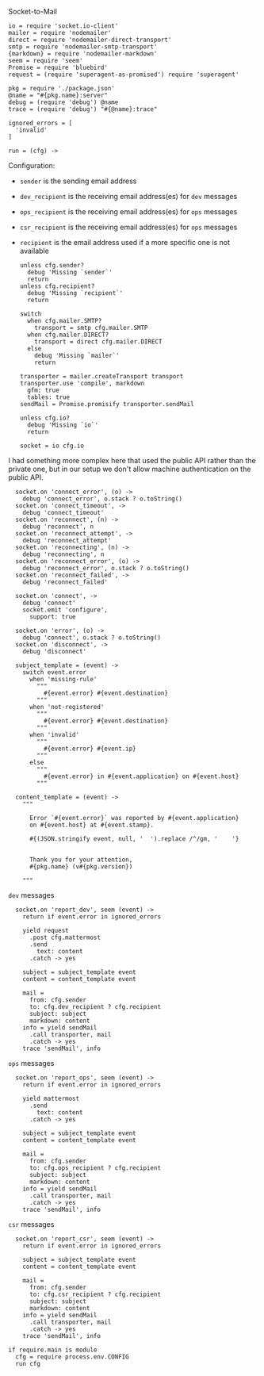 Socket-to-Mail

    io = require 'socket.io-client'
    mailer = require 'nodemailer'
    direct = require 'nodemailer-direct-transport'
    smtp = require 'nodemailer-smtp-transport'
    {markdown} = require 'nodemailer-markdown'
    seem = require 'seem'
    Promise = require 'bluebird'
    request = (require 'superagent-as-promised') require 'superagent'

    pkg = require './package.json'
    @name = "#{pkg.name}:server"
    debug = (require 'debug') @name
    trace = (require 'debug') "#{@name}:trace"

    ignored_errors = [
      'invalid'
    ]

    run = (cfg) ->

Configuration:
- `sender` is the sending email address
- `dev_recipient` is the receiving email address(es) for `dev` messages
- `ops_recipient` is the receiving email address(es) for `ops` messages
- `csr_recipient` is the receiving email address(es) for `ops` messages
- `recipient` is the email address used if a more specific one is not available

      unless cfg.sender?
        debug 'Missing `sender`'
        return
      unless cfg.recipient?
        debug 'Missing `recipient`'
        return

      switch
        when cfg.mailer.SMTP?
          transport = smtp cfg.mailer.SMTP
        when cfg.mailer.DIRECT?
          transport = direct cfg.mailer.DIRECT
        else
          debug 'Missing `mailer`'
          return

      transporter = mailer.createTransport transport
      transporter.use 'compile', markdown
        gfm: true
        tables: true
      sendMail = Promise.promisify transporter.sendMail

      unless cfg.io?
        debug 'Missing `io`'
        return

      socket = io cfg.io

I had something more complex here that used the public API rather than the private one, but in our setup we don't allow machine authentication on the public API.

      socket.on 'connect_error', (o) ->
        debug 'connect_error', o.stack ? o.toString()
      socket.on 'connect_timeout', ->
        debug 'connect_timeout'
      socket.on 'reconnect', (n) ->
        debug 'reconnect', n
      socket.on 'reconnect_attempt', ->
        debug 'reconnect_attempt'
      socket.on 'reconnecting', (n) ->
        debug 'reconnecting', n
      socket.on 'reconnect_error', (o) ->
        debug 'reconnect_error', o.stack ? o.toString()
      socket.on 'reconnect_failed', ->
        debug 'reconnect_failed'

      socket.on 'connect', ->
        debug 'connect'
        socket.emit 'configure',
          support: true

      socket.on 'error', (o) ->
        debug 'connect', o.stack ? o.toString()
      socket.on 'disconnect', ->
        debug 'disconnect'

      subject_template = (event) ->
        switch event.error
          when 'missing-rule'
            """
              #{event.error} #{event.destination}
            """
          when 'not-registered'
            """
              #{event.error} #{event.destination}
            """
          when 'invalid'
            """
              #{event.error} #{event.ip}
            """
          else
            """
              #{event.error} in #{event.application} on #{event.host}
            """

      content_template = (event) ->
        """

          Error `#{event.error}` was reported by #{event.application}
          on #{event.host} at #{event.stamp}.

          #{(JSON.stringify event, null, '  ').replace /^/gm, '    '}


          Thank you for your attention,
          #{pkg.name} (v#{pkg.version})

        """

`dev` messages

      socket.on 'report_dev', seem (event) ->
        return if event.error in ignored_errors

        yield request
          .post cfg.mattermost
          .send
            text: content
          .catch -> yes

        subject = subject_template event
        content = content_template event

        mail =
          from: cfg.sender
          to: cfg.dev_recipient ? cfg.recipient
          subject: subject
          markdown: content
        info = yield sendMail
          .call transporter, mail
          .catch -> yes
        trace 'sendMail', info

`ops` messages

      socket.on 'report_ops', seem (event) ->
        return if event.error in ignored_errors

        yield mattermost
          .send
            text: content
          .catch -> yes

        subject = subject_template event
        content = content_template event

        mail =
          from: cfg.sender
          to: cfg.ops_recipient ? cfg.recipient
          subject: subject
          markdown: content
        info = yield sendMail
          .call transporter, mail
          .catch -> yes
        trace 'sendMail', info

`csr` messages

      socket.on 'report_csr', seem (event) ->
        return if event.error in ignored_errors

        subject = subject_template event
        content = content_template event

        mail =
          from: cfg.sender
          to: cfg.csr_recipient ? cfg.recipient
          subject: subject
          markdown: content
        info = yield sendMail
          .call transporter, mail
          .catch -> yes
        trace 'sendMail', info

    if require.main is module
      cfg = require process.env.CONFIG
      run cfg
